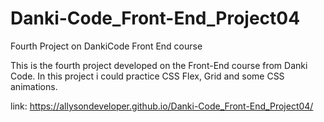 # Danki-Code_Front-End_Project04
Fourth Project on DankiCode Front End course

This is the fourth project developed on the Front-End course from Danki Code.
In this project i could practice CSS Flex, Grid and some CSS animations.


link: https://allysondeveloper.github.io/Danki-Code_Front-End_Project04/
